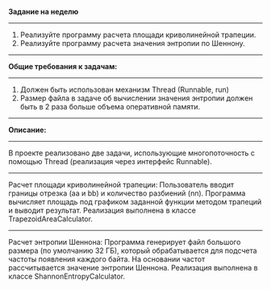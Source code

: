 **Задание на неделю** 
***
1. Реализуйте программу расчета площади криволинейной трапеции.
2. Реализуйте программу расчета значения энтропии по Шеннону.
***
**Общие требования к задачам:**
***
1. Должен быть использован механизм Thread (Runnable, run)
2. Размер файла в задаче об вычислении значения энтропии должен быть в 2 раза больше объема оперативной памяти.
***
**Описание:**
***
В проекте реализовано две задачи, использующие многопоточность с помощью Thread (реализация через интерфейс Runnable).
***
Расчет площади криволинейной трапеции:
    Пользователь вводит границы отрезка (aa и bb) и количество разбиений (nn). Программа вычисляет площадь под графиком заданной функции методом трапеций и выводит результат.
    Реализация выполнена в классе TrapezoidAreaCalculator.
***
Расчет энтропии Шеннона:
    Программа генерирует файл большого размера (по умолчанию 32 ГБ), который обрабатывается для подсчета частоты появления каждого байта. На основании частот рассчитывается значение энтропии Шеннона.
    Реализация выполнена в классе ShannonEntropyCalculator.